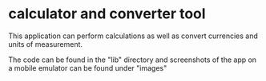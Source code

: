 # calculator and converter tool


This application can perform calculations as well as convert currencies and units of measurement. 

The code can be found in the "lib" directory and screenshots of the app on a mobile emulator can be found under "images"

